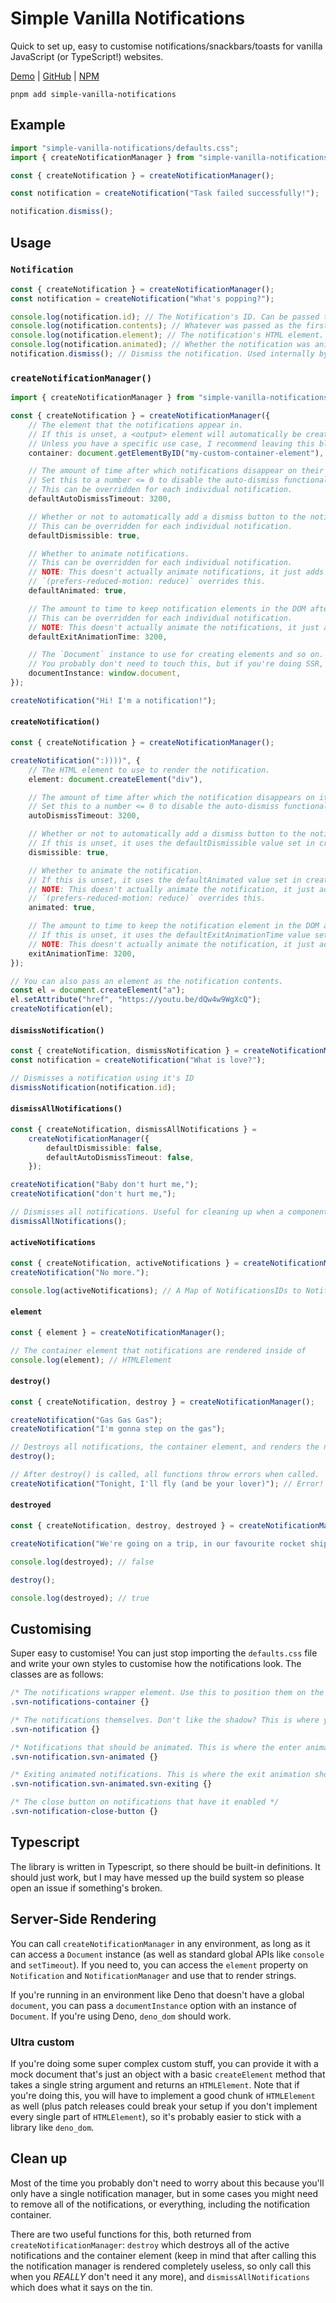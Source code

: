 # Simple Vanilla Notifications

Quick to set up, easy to customise notifications/snackbars/toasts for vanilla JavaScript (or TypeScript!) websites.

[Demo](https://svn.pages.dev/) | [GitHub](https://github.com/zadeviggers/Simple-Vanilla-Notifications) | [NPM](https://www.npmjs.com/package/simple-vanilla-notifications)

```
pnpm add simple-vanilla-notifications
```

## Example

```ts
import "simple-vanilla-notifications/defaults.css";
import { createNotificationManager } from "simple-vanilla-notifications";

const { createNotification } = createNotificationManager();

const notification = createNotification("Task failed successfully!");

notification.dismiss();
```

## Usage

### `Notification`

```ts
const { createNotification } = createNotificationManager();
const notification = createNotification("What's popping?");

console.log(notification.id); // The Notification's ID. Can be passed to dismissNotification().
console.log(notification.contents); // Whatever was passed as the first argument to createNotification().
console.log(notification.element); // The notification's HTML element.
console.log(notification.animated); // Whether the notification was animated. Always false if `(prefers-reduced-motion: reduce)` is set. Available since version 3.1.0.
notification.dismiss(); // Dismiss the notification. Used internally by the dismiss button.
```

### `createNotificationManager()`

```ts
import { createNotificationManager } from "simple-vanilla-notifications";

const { createNotification } = createNotificationManager({
	// The element that the notifications appear in.
	// If this is unset, a <output> element will automatically be created and added to the bottom of the body.
	// Unless you have a specific use case, I recommend leaving this blank.
	container: document.getElementByID("my-custom-container-element"),

	// The amount of time after which notifications disappear on their own.
	// Set this to a number <= 0 to disable the auto-dismiss functionality.
	// This can be overridden for each individual notification.
	defaultAutoDismissTimeout: 3200,

	// Whether or not to automatically add a dismiss button to the notifications.
	// This can be overridden for each individual notification.
	defaultDismissible: true,

	// Whether to animate notifications.
	// This can be overridden for each individual notification.
	// NOTE: This doesn't actually animate notifications, it just adds an extra class to the elements. The animation is implemented in CSS.
	// `(prefers-reduced-motion: reduce)` overrides this.
	defaultAnimated: true,

	// The amount to time to keep notification elements in the DOM after they're dismissed.
	// This can be overridden for each individual notification.
	// NOTE: This doesn't actually animate the notifications, it just adds an extra class to the elements. The animation is implemented in CSS.
	defaultExitAnimationTime: 3200,

	// The `Document` instance to use for creating elements and so on.
	// You probably don't need to touch this, but if you're doing SSR, this could be useful.
	documentInstance: window.document,
});

createNotification("Hi! I'm a notification!");
```

#### `createNotification()`

```ts
const { createNotification } = createNotificationManager();

createNotification(":))))", {
	// The HTML element to use to render the notification.
	element: document.createElement("div"),

	// The amount of time after which the notification disappears on it's own.
	// Set this to a number <= 0 to disable the auto-dismiss functionality.
	autoDismissTimeout: 3200,

	// Whether or not to automatically add a dismiss button to the notifications.
	// If this is unset, it uses the defaultDismissible value set in createNotificationManager.
	dismissible: true,

	// Whether to animate the notification.
	// If this is unset, it uses the defaultAnimated value set in createNotificationManager.
	// NOTE: This doesn't actually animate the notification, it just adds an extra class to the element. The animation is implemented in CSS.
	// `(prefers-reduced-motion: reduce)` overrides this.
	animated: true,

	// The amount to time to keep the notification element in the DOM after it's dismissed.
	// If this is unset, it uses the defaultExitAnimationTime value set in createNotificationManager.
	// NOTE: This doesn't actually animate the notification, it just adds an extra class to the element. The animation is implemented in CSS.
	exitAnimationTime: 3200,
});

// You can also pass an element as the notification contents.
const el = document.createElement("a");
el.setAttribute("href", "https://youtu.be/dQw4w9WgXcQ");
createNotification(el);
```

#### `dismissNotification()`

```ts
const { createNotification, dismissNotification } = createNotificationManager();
const notification = createNotification("What is love?");

// Dismisses a notification using it's ID
dismissNotification(notification.id);
```

#### `dismissAllNotifications()`

```ts
const { createNotification, dismissAllNotifications } =
	createNotificationManager({
		defaultDismissible: false,
		defaultAutoDismissTimeout: false,
	});

createNotification("Baby don't hurt me,");
createNotification("don't hurt me,");

// Dismisses all notifications. Useful for cleaning up when a component is unmounted.
dismissAllNotifications();
```

#### `activeNotifications`

```ts
const { createNotification, activeNotifications } = createNotificationManager();
createNotification("No more.");

console.log(activeNotifications); // A Map of NotificationsIDs to Notification objects
```

#### `element`

```ts
const { element } = createNotificationManager();

// The container element that notifications are rendered inside of
console.log(element); // HTMLElement
```

#### `destroy()`

```ts
const { createNotification, destroy } = createNotificationManager();

createNotification("Gas Gas Gas");
createNotification("I'm gonna step on the gas");

// Destroys all notifications, the container element, and renders the notification manager useless.
destroy();

// After destroy() is called, all functions throw errors when called.
createNotification("Tonight, I'll fly (and be your lover)"); // Error!
```

#### `destroyed`

```ts
const { createNotification, destroy, destroyed } = createNotificationManager();

createNotification("We're going on a trip, in our favourite rocket ship");

console.log(destroyed); // false

destroy();

console.log(destroyed); // true
```

## Customising

Super easy to customise! You can just stop importing the `defaults.css` file and write your own styles to customise how the notifications look. The classes are as follows:

```css
/* The notifications wrapper element. Use this to position them on the screen */
.svn-notifications-container {}

/* The notifications themselves. Don't like the shadow? This is where you change it. */
.svn-notification {}

/* Notifications that should be animated. This is where the enter animation should be. */
.svn-notification.svn-animated {}

/* Exiting animated notifications. This is where the exit animation should be. */
.svn-notification.svn-animated.svn-exiting {}

/* The close button on notifications that have it enabled */
.svn-notification-close-button {}
```

## Typescript

The library is written in Typescript, so there should be built-in definitions. It should just work, but I may have messed up the build system so please open an issue if something's broken.

## Server-Side Rendering

You can call `createNotificationManager` in any environment, as long as it can access a `Document` instance (as well as standard global APIs like `console` and `setTimeout`). If you need to, you can access the `element` property on `Notification` and `NotificationManager` and use that to render strings.

If you're running in an environment like Deno that doesn't have a global `document`, you can pass a `documentInstance` option with an instance of `Document`. If you're using Deno, `deno_dom` should work.

### Ultra custom

If you're doing some super complex custom stuff, you can provide it with a mock document that's just an object with a basic `createElement` method that takes a single string argument and returns an `HTMLElement`.
Note that if you're doing this, you will have to implement a good chunk of `HTMLElement` as well (plus patch releases could break your setup if you don't implement every single part of `HTMLElement`), so it's probably easier to stick with a library like `deno_dom`.

## Clean up

Most of the time you probably don't need to worry about this because you'll only have a single notification manager, but in some cases you might need to remove all of the notifications, or everything, including the notification container.

There are two useful functions for this, both returned from `createNotificationManager`: `destroy` which destroys all of the active notifications and the container element (keep in mind that after calling this the notification manager is rendered completely useless, so only call this when you _REALLY_ don't need it any more), and `dismissAllNotifications` which does what it says on the tin.
